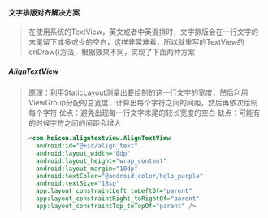 #### 文字排版对齐解决方案
> 在使用系统的TextView，英文或者中英混排时，文字排版会在一行文字的末尾留下或多或少的空白，这样非常难看，所以就重写的TextView的onDraw()方法，根据效果不同，实现了下面两种方案

##### AlignTextView
> 原理：利用StaticLayout测量出要绘制的这一行文字的宽度，然后利用ViewGroup分配的总宽度，计算出每个字符之间的间距，然后再依次绘制每个字符
> 优点：避免出现每一行文字末尾的较长宽度的空白
> 缺点：可能有的时候字符之间的间距会增大
> 
>  ```xml
> <com.hsicen.aligntextview.AlignTextView
>    android:id="@+id/align_text"
>    android:layout_width="0dp"
>    android:layout_height="wrap_content"
>    android:layout_margin="10dp"
>    android:textColor="@android:color/holo_purple"
>    android:textSize="18sp"
>    app:layout_constraintLeft_toLeftOf="parent"
>    app:layout_constraintRight_toRightOf="parent"
 >    app:layout_constraintTop_toTopOf="parent" />
>```

